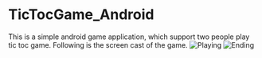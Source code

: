 # TicTocGame_Android
This is a simple android game application, which support two people play tic toc game. Following is the screen cast of the game.
![Playing](pic/playing)
![Ending](pic/playing)
